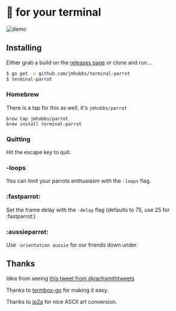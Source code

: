 # :parrot: for your terminal

![demo](http://dropit.velvetcache.org.s3.amazonaws.com/jmhobbs/NzczFOYq4g/termbox-parrot-color.gif)

## Installing

Either grab a build on the [releases page](https://github.com/jmhobbs/terminal-parrot/releases) or clone and run...

```bash
$ go get -u github.com/jmhobbs/terminal-parrot
$ terminal-parrot
```
    
### Homebrew

There is a tap for this as well, it's `jmhobbs/parrot`

    brew tap jmhobbs/parrot
    brew install terminal-parrot

### Quitting

Hit the escape key to quit.

### -loops

You can limit your parrots enthusiasm with the `-loops` flag.

### :fastparrot:

Set the frame delay with the `-delay` flag (defaults to 75, use 25 for :fastparrot:)

### :aussieparrot:

Use `-orientation aussie` for our friends down under.

## Thanks

Idea from seeing [this tweet from @rachsmithtweets](https://twitter.com/rachsmithtweets/status/742785722290212868)

Thanks to [termbox-go](https://github.com/nsf/termbox-go) for making it easy.

Thanks to [jp2a](https://csl.name/jp2a/) for nice ASCII art conversion.
